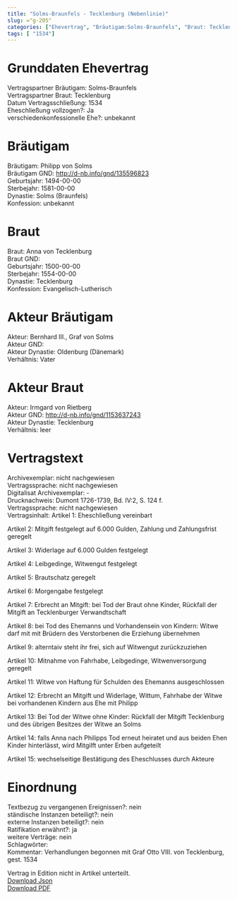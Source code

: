 ```yaml
---
title: "Solms-Braunfels - Tecklenburg (Nebenlinie)"
slug: ="g-205"
categories: ["Ehevertrag", "Bräutigam:Solms-Braunfels", "Braut: Tecklenburg", "Eheschließung vollzogen?:Ja", "verschiedenkonfessionelle Ehe?:unbekannt", "Dynastie Bräutigam:Solms (Braunfels)", "Akteur Bräutigam:Bernhard III., Graf von Solms", "Akteur Braut:Irmgard von Rietberg", "Textbezug?:nein", "Ständisch?:nein", "Ratifikation?:ja", "Sonstiges?:nein", "Bräutigam:Solms-Braunfels", "Braut: Tecklenburg"]
tags: [ "1534"]
---
```

<!--more-->

# Grunddaten Ehevertrag

Vertragspartner Bräutigam: Solms-Braunfels<br>
Vertragspartner Braut: Tecklenburg<br>
Datum Vertragsschließung: 1534<br>
Eheschließung vollzogen?: Ja<br>
verschiedenkonfessionelle Ehe?: unbekannt<br>
# Bräutigam

Bräutigam: Philipp von Solms<br>
Bräutigam GND: http://d-nb.info/gnd/135596823<br>
Geburtsjahr: 1494-00-00<br>
Sterbejahr: 1581-00-00<br>
Dynastie: Solms (Braunfels)<br>
Konfession: unbekannt<br>
# Braut

Braut: Anna von Tecklenburg<br>
Braut GND: <br>
Geburtsjahr: 1500-00-00<br>
Sterbejahr: 1554-00-00<br>
Dynastie: Tecklenburg<br>
Konfession: Evangelisch-Lutherisch<br>
# Akteur Bräutigam

Akteur: Bernhard III., Graf von Solms<br>
Akteur GND: <br>
Akteur Dynastie: Oldenburg (Dänemark)<br>
Verhältnis: Vater<br>
# Akteur Braut

Akteur: Irmgard von Rietberg<br>
Akteur GND: http://d-nb.info/gnd/1153637243<br>
Akteur Dynastie: Tecklenburg<br>
Verhältnis: leer<br>
# Vertragstext

Archivexemplar: nicht nachgewiesen<br>
Vertragssprache: nicht nachgewiesen<br>
Digitalisat Archivexemplar: -<br>
Drucknachweis: Dumont 1726-1739, Bd. IV:2, S. 124 f.<br>
Vertragssprache: nicht nachgewiesen<br>
Vertragsinhalt: Artikel 1: Eheschließung vereinbart

Artikel 2: Mitgift festgelegt auf 6.000 Gulden, Zahlung und Zahlungsfrist geregelt

Artikel 3: Widerlage auf 6.000 Gulden festgelegt

Artikel 4: Leibgedinge, Witwengut festgelegt

Artikel 5: Brautschatz geregelt

Artikel 6: Morgengabe festgelegt

Artikel 7: Erbrecht an Mitgift: bei Tod der Braut ohne Kinder, Rückfall der Mitgift an Tecklenburger Verwandtschaft

Artikel 8: bei Tod des Ehemanns und Vorhandensein von Kindern: Witwe darf mit mit Brüdern des Verstorbenen die Erziehung übernehmen

Artikel 9: alterntaiv steht ihr frei, sich auf Witwengut zurückzuziehen

Artikel 10: Mitnahme von Fahrhabe, Leibgedinge, Witwenversorgung geregelt

Artikel 11: Witwe von Haftung für Schulden des Ehemanns ausgeschlossen

Artikel 12: Erbrecht an Mitgift und Widerlage, Wittum, Fahrhabe der Witwe bei vorhandenen Kindern aus Ehe mit Philipp

Artikel 13: Bei Tod der Witwe ohne Kinder: Rückfall der Mitgift Tecklenburg und des übrigen Besitzes der Witwe an Solms

Artikel 14: falls Anna nach Philipps Tod erneut heiratet und aus beiden Ehen Kinder hinterlässt, wird Mitgilft unter Erben aufgeteilt

Artikel 15: wechselseitige Bestätigung des Eheschlusses durch Akteure
<br>
# Einordnung

Textbezug zu vergangenen Ereignissen?: nein<br>
ständische Instanzen beteiligt?: nein<br>
externe Instanzen beteiligt?: nein<br>
Ratifikation erwähnt?: ja<br>
weitere Verträge: nein<br>
Schlagwörter: <br>
Kommentar: Verhandlungen begonnen mit Graf Otto VIII. von Tecklenburg, gest. 1534

Vertrag in Edition nicht in Artikel unterteilt.<br>
[Download Json](/vertraege/vertrag-205.json)<br>
[Download PDF](/vertraege/v135.pdf)